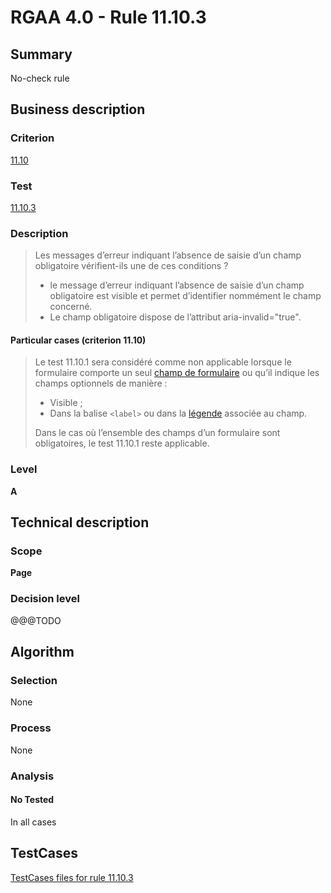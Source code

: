 # RGAA 4.0 - Rule 11.10.3

## Summary
No-check rule


## Business description

### Criterion
[11.10](https://www.numerique.gouv.fr/publications/rgaa-accessibilite/methode/criteres/#crit-11-10)

### Test
[11.10.3](https://www.numerique.gouv.fr/publications/rgaa-accessibilite/methode/criteres/#test-11-10-3)

### Description
> Les messages d’erreur indiquant l’absence de saisie d’un champ obligatoire vérifient-ils une de ces conditions ?
> 
> * le message d’erreur indiquant l’absence de saisie d’un champ obligatoire est visible et permet d’identifier nommément le champ concerné.
> * Le champ obligatoire dispose de l’attribut aria-invalid="true".

#### Particular cases (criterion 11.10)
> Le test 11.10.1 sera considéré comme non applicable lorsque le formulaire comporte un seul [champ de formulaire](https://www.numerique.gouv.fr/publications/rgaa-accessibilite/methode/glossaire/#champ-de-saisie-de-formulaire) ou qu’il indique les champs optionnels de manière :
> 
> * Visible ;
> * Dans la balise `<label>` ou dans la [légende](https://www.numerique.gouv.fr/publications/rgaa-accessibilite/methode/glossaire/#legende) associée au champ.
> 
> Dans le cas où l’ensemble des champs d’un formulaire sont obligatoires, le test 11.10.1 reste applicable.

### Level
**A**


## Technical description

### Scope
**Page**

### Decision level
@@@TODO


## Algorithm

### Selection
None

### Process
None

### Analysis

#### No Tested
In all cases


##  TestCases

[TestCases files for rule 11.10.3](https://gitlab.com/asqatasun/Asqatasun/-/tree/v5/rules/rules-rgaa4.0/src/test/resources/testcases/rgaa40//Rgaa40Rule111003/)


